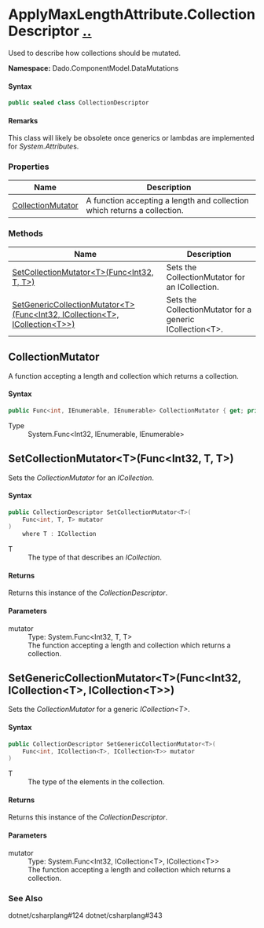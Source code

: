 # ApplyMaxLengthAttribute.CollectionDescriptor [..](README.md#documentation-index 'Documentation Index')

Used to describe how collections should be mutated.

**Namespace:** Dado.ComponentModel.DataMutations

#### Syntax

```csharp
public sealed class CollectionDescriptor
```

#### Remarks

This class will likely be obsolete once generics or lambdas are implemented for *System.Attribute*s.


### Properties

| Name | Description |
| ---- | ----------- |
| [CollectionMutator](#CollectionMutator) | A function accepting a length and collection which returns a collection. |


### Methods

| Name | Description |
| ---- | ----------- |
| [SetCollectionMutator&lt;T&gt;(Func&lt;Int32, T, T&gt;)](#SetCollectionMutatorFunc) | Sets the CollectionMutator for an ICollection. |
| [SetGenericCollectionMutator&lt;T&gt;(Func&lt;Int32, ICollection&lt;T&gt;, ICollection&lt;T&gt;&gt;)](#SetGenericCollectionMutatorFunc) | Sets the CollectionMutator for a generic ICollection&lt;T&gt;. |


<a name='CollectionMutator'></a>
## CollectionMutator

A function accepting a length and collection which returns a collection.

#### Syntax

```csharp
public Func<int, IEnumerable, IEnumerable> CollectionMutator { get; private set; }
```

<dl>
	<dt>Type</dt>
	<dd>System.Func&lt;Int32, IEnumerable, IEnumerable&gt;</dd>
</dl>


<a name='SetCollectionMutatorFunc'></a>
## SetCollectionMutator&lt;T&gt;(Func&lt;Int32, T, T&gt;)

Sets the *CollectionMutator* for an *ICollection*.

#### Syntax

```csharp
public CollectionDescriptor SetCollectionMutator<T>(
	Func<int, T, T> mutator
)
	where T : ICollection
```

<dl>
	<dt>T</dt>
	<dd>The type of that describes an <em>ICollection</em>.</dd>
</dl>

#### Returns

Returns this instance of the *CollectionDescriptor*.

#### Parameters

<dl>
	<dt>mutator</dt>
	<dd>Type: System.Func&lt;Int32, T, T&gt;<br />The function accepting a length and collection which returns a collection.</dd>
</dl>


<a name='SetGenericCollectionMutatorFunc'></a>
## SetGenericCollectionMutator&lt;T&gt;(Func&lt;Int32, ICollection&lt;T&gt;, ICollection&lt;T&gt;&gt;)

Sets the *CollectionMutator* for a generic *ICollection&lt;T&gt;*.

#### Syntax

```csharp
public CollectionDescriptor SetGenericCollectionMutator<T>(
	Func<int, ICollection<T>, ICollection<T>> mutator
)
```

<dl>
	<dt>T</dt>
	<dd>The type of the elements in the collection.</dd>
</dl>

#### Returns

Returns this instance of the *CollectionDescriptor*.

#### Parameters

<dl>
	<dt>mutator</dt>
	<dd>Type: System.Func&lt;Int32, ICollection&lt;T&gt;, ICollection&lt;T&gt;&gt;<br />The function accepting a length and collection which returns a collection.</dd>
</dl>


### See Also
dotnet/csharplang#124
dotnet/csharplang#343

